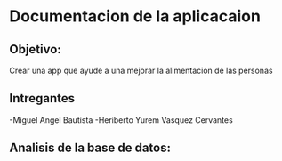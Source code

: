 # Documentacion de la aplicacaion 

## Objetivo:
  Crear una app que ayude a una mejorar la alimentacion de las personas

## Intregantes 
-Miguel Angel Bautista
-Heriberto Yurem Vasquez Cervantes
   
## Analisis de la base de datos:
